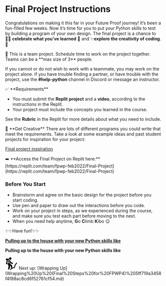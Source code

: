 # Final Project Instructions

Congratulations on making it this far in your Future Proof journey! It’s been a fun-filled few weeks. Now it’s time for you to put your Python skills to test by building a program of your own design. The final project is a chance to  🙌🏿 **celebrate what you’ve learned** **🎉**  and ✨**explore the creativity of coding**.🎨

<aside>
👥 This is a team project. Schedule time to work on the project together. Teams can be a **max size of 3** people. 

If you cannot or do not wish to work with a teammate, you may work on the project alone. If you have trouble finding a partner, or have trouble with the project, use the **#help-python** channel in Discord or message an instructor.

</aside>

<aside>
✅ **Requirements**

- You must submit the **Replit** **project**  and a **video**, according to the instructions in the Replit.
- Your project must include the concepts you learned in the course.

See the **Rubric** in the Replit for more details about what you need to include.

</aside>

<aside>
💭 **Get Creative**
There are lots of different programs you could write that meet the requirements. Take a look at some example ideas and past student projects for inspiration for your project:

[Final project inspiration](Final%20Project%20Instructions%20bed96d4c765d44349508fb8f5618bc4e/Final%20project%20inspiration%2079b56c8f1b9c492b9bfe6c2f1d4418bc.md)

</aside>

<aside>
➡️ **Access the Final Project on Replit here:** [https://replit.com/team/fpwp-feb2022/Final-Project](https://replit.com/team/fpwp-feb2022/Final-Project)

</aside>

### Before You Start

- Brainstorm and agree on the basic design for the project before you start coding.
- Use pen and paper to draw out the interactions before you code.
- Work on your project in steps, as we experienced during the course, and make sure you test each part before moving to the next.
- When you need help anytime, **G**o **C**limb **K**ibo 😉

✨✨Have fun!✨✨

[**Pulling up to the house with your new Python skills like**](https://lh6.googleusercontent.com/J0FhTe0Xnp5ka0qbMJ93Yb0TDjU5vTOJ7ZYzblQVx6uBq5pP5fHFp9F_vU9cfRPThOClsDxGpyK_N_yg-GVqqLppHMbsf95BL150j9ziFgGZ3EIL_cPROirt4XTHJIMsMCXkiG0R=s1600)

**Pulling up to the house with your new Python skills like**

<aside>
<img src="../man-in-hike.png" alt="../man-in-hike.png" width="40px" /> Next up: [Wrapping Up](Wrapping%20Up%20(Final%20Steps%20for%20FPWP4)%205ff719a3458f4f88ac8cd6f52761cf54.md)

</aside>